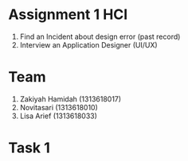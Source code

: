 # Assignment 1 HCI
   1. Find an Incident about design error (past record)
   2. Interview an Application Designer (UI/UX)

# Team 
   1. Zakiyah Hamidah (1313618017)
   2. Novitasari (1313618010)
   3. Lisa Arief (1313618033)
 
 # Task 1
